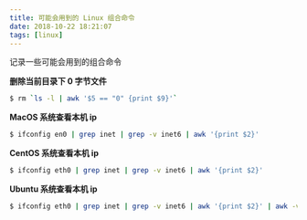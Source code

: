```yaml
---
title: 可能会用到的 Linux 组合命令
date: 2018-10-22 18:21:07
tags: [linux]
---
```


记录一些可能会用到的组合命令

<!-- more --><!-- toc -->

**删除当前目录下 0 字节文件**

```bash
$ rm `ls -l | awk '$5 == "0" {print $9}'`
```

**MacOS 系统查看本机 ip**

```bash
$ ifconfig en0 | grep inet | grep -v inet6 | awk '{print $2}'
```

**CentOS 系统查看本机 ip**

```bash
$ ifconfig eth0 | grep inet | grep -v inet6 | awk '{print $2}'
```

**Ubuntu 系统查看本机 ip**

```bash
$ ifconfig eth0 | grep inet | grep -v inet6 | awk '{print $2}' | awk -v FS=":" '{print $2}'
```
